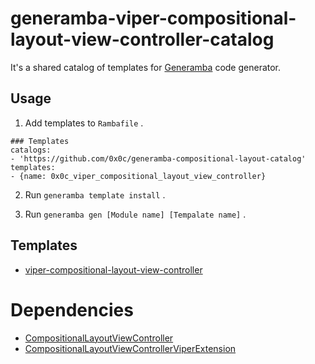 # generamba-viper-compositional-layout-view-controller-catalog

It's a shared catalog of templates for [Generamba](https://github.com/strongself/Generamba) code generator.

## Usage

1. Add templates to `Rambafile` .

```yaml:Rambafile
### Templates
catalogs:
- 'https://github.com/0x0c/generamba-compositional-layout-catalog'
templates:
- {name: 0x0c_viper_compositional_layout_view_controller}
```

2. Run `generamba template install` .

3. Run `generamba gen [Module name] [Tempalate name]` .

## Templates

- [viper-compositional-layout-view-controller](https://github.com/oneinc-jp/generamba-compositional-layout-catalog/blob/main/viper-compositional-layout-view-controller/0x0c_viper_compositional_layout_view_controller.rambaspec)

# Dependencies

- [CompositionalLayoutViewController](https://github.com/oneinc-jp/CompositionalLayoutViewController)
- [CompositionalLayoutViewControllerViperExtension](https://github.com/0x0c/CompositionalLayoutViewControllerViperExtension)
